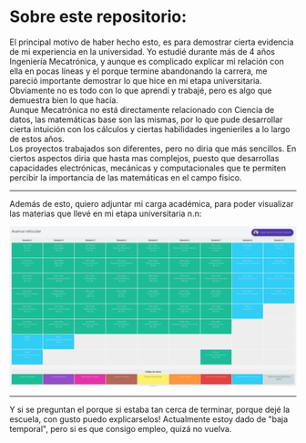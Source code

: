 # Sobre este repositorio: 

El principal motivo de haber hecho esto, es para demostrar cierta evidencia de mi experiencia en la universidad. Yo estudié durante más de 4 años Ingeniería Mecatrónica, y aunque es complicado explicar mi relación con ella en pocas líneas y el porque termine abandonando la carrera, me pareció importante demostrar lo que hice en mi etapa universitaria. Obviamente no es todo con lo que aprendí y trabajé, pero es algo que demuestra bien lo que hacía.    
Aunque Mecatrónica no está directamente relacionado con Ciencia de datos, las matemáticas base son las mismas, por lo que pude desarrollar cierta intuición con los cálculos y ciertas habilidades ingenieriles a lo largo de estos años.  
Los proyectos trabajados son diferentes, pero no diria que más sencillos. En ciertos aspectos diria que hasta mas complejos, puesto que desarrollas capacidades electrónicas, mecánicas y computacionales que te permiten percibir la importancia de las matemáticas en el campo fisico.  

---

Además de esto, quiero adjuntar mi carga académica, para poder visualizar las materias que llevé en mi etapa universitaria n.n:

![Avance reticular](Avance_Reticular.png)

---

Y si se preguntan el porque si estaba tan cerca de terminar, porque dejé la escuela, con gusto puedo explicarselos! Actualmente estoy dado de "baja temporal", pero si es que consigo empleo, quizá no vuelva. 

